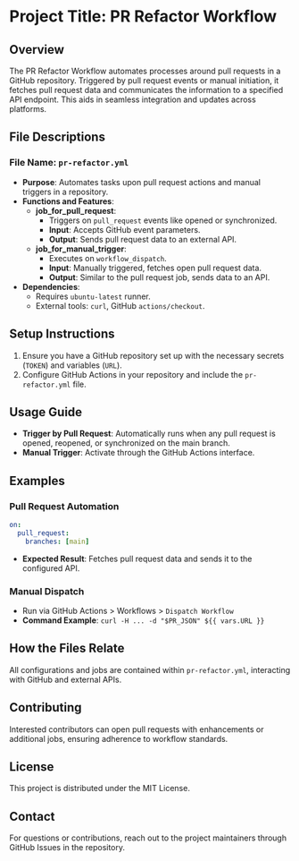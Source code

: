 # Project Title: PR Refactor Workflow

## Overview
The PR Refactor Workflow automates processes around pull requests in a GitHub repository. Triggered by pull request events or manual initiation, it fetches pull request data and communicates the information to a specified API endpoint. This aids in seamless integration and updates across platforms.

## File Descriptions

### File Name: `pr-refactor.yml`
- **Purpose**: Automates tasks upon pull request actions and manual triggers in a repository.
- **Functions and Features**:
  - **job_for_pull_request**: 
    - Triggers on `pull_request` events like opened or synchronized.
    - **Input**: Accepts GitHub event parameters.
    - **Output**: Sends pull request data to an external API.
  - **job_for_manual_trigger**:
    - Executes on `workflow_dispatch`.
    - **Input**: Manually triggered, fetches open pull request data.
    - **Output**: Similar to the pull request job, sends data to an API.
- **Dependencies**: 
  - Requires `ubuntu-latest` runner.
  - External tools: `curl`, GitHub `actions/checkout`.

## Setup Instructions
1. Ensure you have a GitHub repository set up with the necessary secrets (`TOKEN`) and variables (`URL`).
2. Configure GitHub Actions in your repository and include the `pr-refactor.yml` file.

## Usage Guide
- **Trigger by Pull Request**: Automatically runs when any pull request is opened, reopened, or synchronized on the main branch.
- **Manual Trigger**: Activate through the GitHub Actions interface.

## Examples

### Pull Request Automation
```yaml
on:
  pull_request:
    branches: [main]
```
- **Expected Result**: Fetches pull request data and sends it to the configured API.

### Manual Dispatch
- Run via GitHub Actions > Workflows > `Dispatch Workflow`
- **Command Example**: `curl -H ... -d "$PR_JSON" ${{ vars.URL }}`

## How the Files Relate
All configurations and jobs are contained within `pr-refactor.yml`, interacting with GitHub and external APIs.

## Contributing
Interested contributors can open pull requests with enhancements or additional jobs, ensuring adherence to workflow standards.

## License
This project is distributed under the MIT License.

## Contact
For questions or contributions, reach out to the project maintainers through GitHub Issues in the repository.